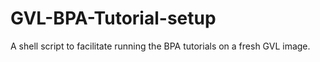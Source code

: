 GVL-BPA-Tutorial-setup
======================

A shell script to facilitate running the BPA tutorials on a fresh GVL image.
